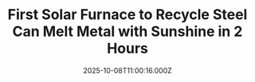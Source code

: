 ---
title: "First Solar Furnace to Recycle Steel Can Melt Metal with Sunshine in 2 Hours"
date: 2025-10-08T11:00:16.000Z
category: Human Kindness
externalLink: "https://www.goodnewsnetwork.org/first-solar-furnace-to-recycle-steel-can-melt-metal-with-sunshine-in-2-hours/"
image: ""
excerpt: "In the timepiece capital of the world, time may be running out for carbon-heavy imported steel thanks to a new solar-powered furnace. Swiss firm Panatere has patented, and has now inaugurated, the world’s first two solar foundries for melting down steel for reuse. Consisting of 500 concave mirrors mounted on a heliostat that allows them […] The post First Solar…"
---
